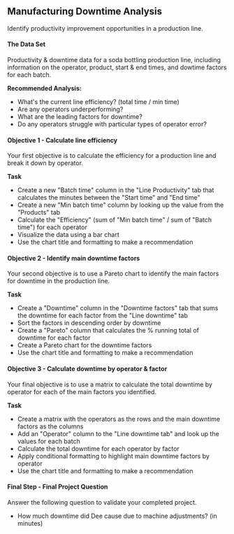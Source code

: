 <h2>Manufacturing Downtime Analysis</h2>

Identify productivity improvement opportunities in a production line.

<h4>The Data Set</h4>

Productivity & downtime data for a soda bottling production line, including information on the operator, product, start & end times, and dowtime factors for each batch.

<b>Recommended Analysis:</b>

 - What's the current line efficiency? (total time / min time)
 - Are any operators underperforming?
 - What are the leading factors for downtime?
 - Do any operators struggle with particular types of operator error?

<h4>Objective 1 - Calculate line efficiency</h4>

Your first objective is to calculate the efficiency for a production line and break it down by operator.

<b>Task</b>

 - Create a new "Batch time" column in the "Line Productivity" tab that calculates the minutes between the "Start time" and "End time"
 - Create a new "Min batch time" column by looking up the value from the "Products" tab
 - Calculate the "Efficiency" (sum of "Min batch time" / sum of "Batch time") for each operator
 - Visualize the data using a bar chart
 - Use the chart title and formatting to make a recommendation

<h4>Objective 2 - Identify main downtime factors</h4>

Your second objective is to use a Pareto chart to identify the main factors for downtime in the production line.

<b>Task</b>

 - Create a "Downtime" column in the "Downtime factors" tab that sums the downtime for each factor from the "Line downtime" tab
 - Sort the factors in descending order by downtime
 - Create a "Pareto" column that calculates the % running total of downtime for each factor
 - Create a Pareto chart for the downtime factors
 - Use the chart title and formatting to make a recommendation

<h4>Objective 3 - Calculate downtime by operator & factor</h4>

Your final objective is to use a matrix to calculate the total downtime by operator for each of the main factors you identified.

<b>Task</b>

 - Create a matrix with the operators as the rows and the main downtime factors as the columns
 - Add an "Operator" column to the "Line downtime tab" and look up the values for each batch
 - Calculate the total downtime for each operator by factor
 - Apply conditional formatting to highlight main downtime factors by operator
 - Use the chart title and formatting to make a recommendation

<h4>Final Step - Final Project Question</h4>

Answer the following question to validate your completed project.

 - How much downtime did Dee cause due to machine adjustments? (in minutes)
